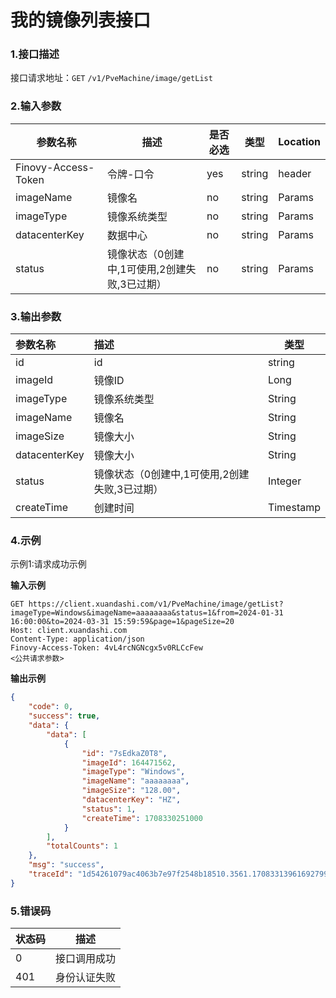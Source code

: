 # 我的镜像列表接口

### 1.接口描述 
接口请求地址：`GET` `/v1/PveMachine/image/getList`

### 2.输入参数

| 参数名称              | 描述   | 是否必选 | 类型     | Location |
|-------------------|------|------|--------|----------|
| Finovy-Access-Token | 令牌-口令                                     | yes  | string | header |
| imageName | 镜像名                                        | no | string | Params |
| imageType | 镜像系统类型 | no | string | Params |
| datacenterKey | 数据中心 | no | string | Params |
| status | 镜像状态（0创建中,1可使用,2创建失败,3已过期） | no | string | Params |

### 3.输出参数

| 参数名称      | 描述                                          | 类型      |
| :------------ | :-------------------------------------------- | --------- |
| id            | id                                            | string    |
| imageId       | 镜像ID                                        | Long      |
| imageType     | 镜像系统类型                                  | String    |
| imageName     | 镜像名                                        | String    |
| imageSize     | 镜像大小                                      | String    |
| datacenterKey | 镜像大小                                      | String    |
| status        | 镜像状态（0创建中,1可使用,2创建失败,3已过期） | Integer   |
| createTime    | 创建时间                                      | Timestamp |


### 4.示例
示例1:请求成功示例

**输入示例**

```text
GET https://client.xuandashi.com/v1/PveMachine/image/getList?imageType=Windows&imageName=aaaaaaaa&status=1&from=2024-01-31 16:00:00&to=2024-03-31 15:59:59&page=1&pageSize=20
Host: client.xuandashi.com
Content-Type: application/json
Finovy-Access-Token: 4vL4rcNGNcgx5v0RLCcFew
<公共请求参数>
```

**输出示例**

```json
{
    "code": 0,
    "success": true,
    "data": {
        "data": [
            {
                "id": "7sEdkaZ0T8",
                "imageId": 164471562,
                "imageType": "Windows",
                "imageName": "aaaaaaaa",
                "imageSize": "128.00",
                "datacenterKey": "HZ",
                "status": 1,
                "createTime": 1708330251000
            }
        ],
        "totalCounts": 1
    },
    "msg": "success",
    "traceId": "1d54261079ac4063b7e97f2548b18510.3561.17083313961692799"
}
```

### 5.错误码

| 状态码 | 描述         |
| ------ | ------------ |
| 0      | 接口调用成功 |
| 401    | 身份认证失败 |
